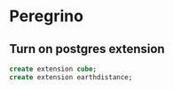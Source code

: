 # Peregrino

## Turn on postgres extension
```sql
create extension cube;
create extension earthdistance;
```
